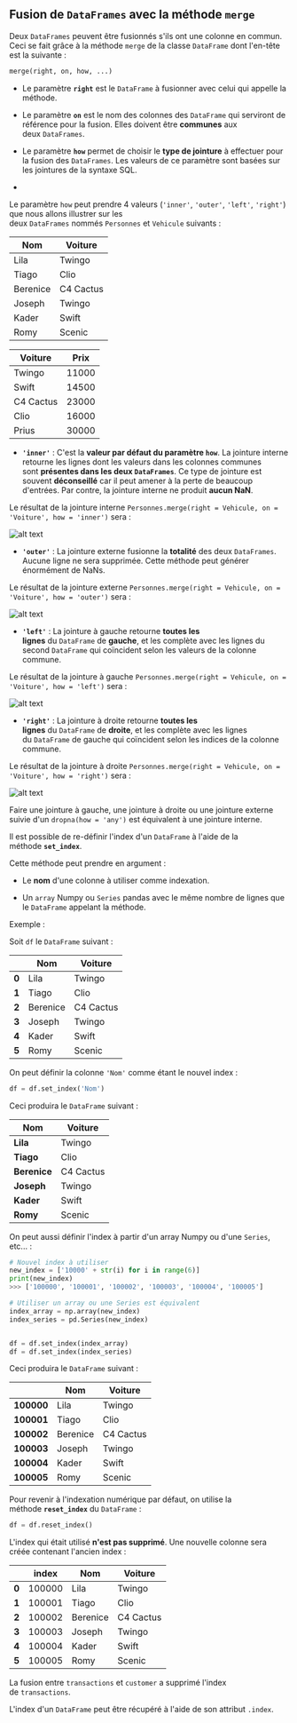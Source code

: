 ## Fusion de `DataFrames` avec la méthode `merge`

Deux `DataFrames` peuvent être fusionnés s'ils ont une colonne en commun.  
Ceci se fait grâce à la méthode `merge` de la classe `DataFrame` dont l'en-tête est la suivante :

```python
merge(right, on, how, ...)
```

- Le paramètre **`right`** est le `DataFrame` à fusionner avec celui qui appelle la méthode.

- Le paramètre **`on`** est le nom des colonnes des `DataFrame` qui serviront de référence pour la fusion. Elles doivent être **communes** aux deux `DataFrames`.

- Le paramètre **`how`** permet de choisir le **type de jointure** à effectuer pour la fusion des `DataFrames`. Les valeurs de ce paramètre sont basées sur les jointures de la syntaxe SQL.
- 
Le paramètre `how` peut prendre 4 valeurs (`'inner'`, `'outer'`, `'left'`, `'right'`) que nous allons illustrer sur les deux `DataFrames` nommés `Personnes` et `Vehicule` suivants :

|Nom|Voiture|
|---|---|
|Lila|Twingo|
|Tiago|Clio|
|Berenice|C4 Cactus|
|Joseph|Twingo|
|Kader|Swift|
|Romy|Scenic|

|Voiture|Prix|
|---|---|
|Twingo|11000|
|Swift|14500|
|C4 Cactus|23000|
|Clio|16000|
|Prius|30000|

- **`'inner'`** : C'est la **valeur par défaut du paramètre `how`**. La jointure interne retourne les lignes dont les valeurs dans les colonnes communes sont **présentes dans les deux `DataFrames`**. Ce type de jointure est souvent **déconseillé** car il peut amener à la perte de beaucoup d'entrées. Par contre, la jointure interne ne produit **aucun NaN**.

Le résultat de la jointure interne `Personnes.merge(right = Vehicule, on = 'Voiture', how = 'inner')` sera :

  
![alt text](image-2.png)

- **`'outer'`** : La jointure externe fusionne la **totalité** des deux `DataFrames`. Aucune ligne ne sera supprimée. Cette méthode peut générer énormément de NaNs.

Le résultat de la jointure externe `Personnes.merge(right = Vehicule, on = 'Voiture', how = 'outer')` sera :

  
![alt text](image-3.png)

- **`'left'`** : La jointure à gauche retourne **toutes les lignes** du `DataFrame` de **gauche**, et les complète avec les lignes du second `DataFrame` qui coïncident selon les valeurs de la colonne commune.

Le résultat de la jointure à gauche `Personnes.merge(right = Vehicule, on = 'Voiture', how = 'left')` sera :

  
![alt text](image-4.png)

- **`'right'`** : La jointure à droite retourne **toutes les lignes** du `DataFrame` de **droite**, et les complète avec les lignes du `DataFrame` de gauche qui coïncident selon les indices de la colonne commune.

Le résultat de la jointure à droite `Personnes.merge(right = Vehicule, on = 'Voiture', how = 'right')` sera :

  
![alt text](image-5.png)

Faire une jointure à gauche, une jointure à droite ou une jointure externe suivie d'un `dropna(how = 'any')` est équivalent à une jointure interne.

Il est possible de re-définir l'index d'un `DataFrame` à l'aide de la méthode **`set_index`**.

Cette méthode peut prendre en argument :

- Le **nom** d'une colonne à utiliser comme indexation.

- Un `array` Numpy ou `Series` pandas avec le même nombre de lignes que le `DataFrame` appelant la méthode.

Exemple :  

Soit `df` le `DataFrame` suivant :

| |Nom|Voiture|
|---|---|---|
|**0**|Lila|Twingo|
|**1**|Tiago|Clio|
|**2**|Berenice|C4 Cactus|
|**3**|Joseph|Twingo|
|**4**|Kader|Swift|
|**5**|Romy|Scenic|

On peut définir la colonne `'Nom'` comme étant le nouvel index :

```python
df = df.set_index('Nom') 
```

Ceci produira le `DataFrame` suivant :

|**Nom**|Voiture|
|---|---|
|**Lila**|Twingo|
|**Tiago**|Clio|
|**Berenice**|C4 Cactus|
|**Joseph**|Twingo|
|**Kader**|Swift|
|**Romy**|Scenic|

On peut aussi définir l'index à partir d'un array Numpy ou d'une `Series`, etc... :

```python
# Nouvel index à utiliser
new_index = ['10000' + str(i) for i in range(6)]
print(new_index)
>>> ['100000', '100001', '100002', '100003', '100004', '100005']

# Utiliser un array ou une Series est équivalent
index_array = np.array(new_index)
index_series = pd.Series(new_index)


df = df.set_index(index_array)
df = df.set_index(index_series)
```

Ceci produira le `DataFrame` suivant :

| |Nom|Voiture|
|---|---|---|
|**100000**|Lila|Twingo|
|**100001**|Tiago|Clio|
|**100002**|Berenice|C4 Cactus|
|**100003**|Joseph|Twingo|
|**100004**|Kader|Swift|
|**100005**|Romy|Scenic|

Pour revenir à l'indexation numérique par défaut, on utilise la méthode **`reset_index`** du `DataFrame` :

```python
df = df.reset_index()
```

L'index qui était utilisé **n'est pas supprimé**. Une nouvelle colonne sera créée contenant l'ancien index :

| |index|Nom|Voiture|
|---|---|---|---|
|**0**|100000|Lila|Twingo|
|**1**|100001|Tiago|Clio|
|**2**|100002|Berenice|C4 Cactus|
|**3**|100003|Joseph|Twingo|
|**4**|100004|Kader|Swift|
|**5**|100005|Romy|Scenic|


La fusion entre `transactions` et `customer` a supprimé l'index de `transactions`.

L'index d'un `DataFrame` peut être récupéré à l'aide de son attribut `.index`.